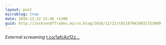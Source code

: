 ```yaml
---
layout: post
microblog: true
date: 2016-12-22 22:46 +1300
guid: http://JacksonOfTrades.micro.blog/2016/12/22/t811870429031723009.html
---
```

*External screaming* [t.co/1afcAz12z...](https://t.co/1afcAz12zf)
